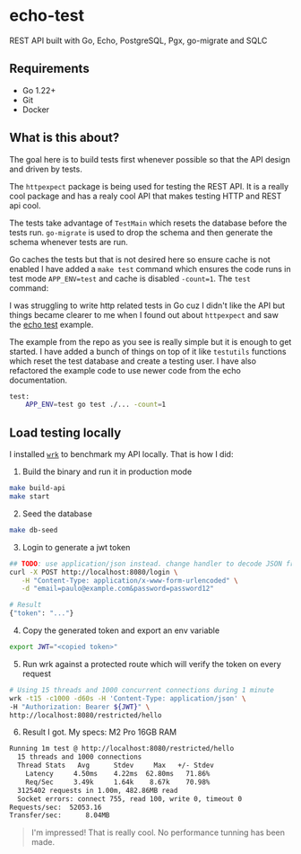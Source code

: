 # echo-test

REST API built with Go, Echo, PostgreSQL, Pgx, go-migrate and SQLC

## Requirements

- Go 1.22+
- Git
- Docker

## What is this about?

The goal here is to build tests first whenever possible so that
the API design and driven by tests. 

The `httpexpect` package is being used for testing the REST API.
It is a really cool package and has a realy cool API that makes
testing HTTP and REST api cool.

The tests take advantage of `TestMain` which resets the database
before the tests run. `go-migrate` is used to drop the schema
and then generate the schema whenever tests are run.

Go caches the tests but that is not desired here so ensure
cache is not enabled I have added a `make test` command
which ensures the code runs in test mode `APP_ENV=test` and
cache is disabled `-count=1`. The `test` command:

I was struggling to write http related tests in Go cuz I 
didn't like the API but things became clearer to me when 
I found out about `httpexpect` and saw the
[echo test](https://github.com/gavv/httpexpect/blob/master/_examples/echo_test.go) example.

The example from the repo as you see is really simple but it is enough
to get started. I have added a bunch of things on top of it like
`testutils` functions which reset the test database and create a testing user.
I have also refactored the example code to use newer code from the echo
documentation.

```sh
test:
    APP_ENV=test go test ./... -count=1
```

## Load testing locally

I installed [`wrk`](https://github.com/wg/wrk) to benchmark my API locally. That is how I did:

1. Build the binary and run it in production mode

```sh
make build-api
make start
```

2. Seed the database

```sh
make db-seed
```

3. Login to generate a jwt token

```sh
## TODO: use application/json instead. change handler to decode JSON from body
curl -X POST http://localhost:8080/login \
   -H "Content-Type: application/x-www-form-urlencoded" \
   -d "email=paulo@example.com&password=password12" 

# Result
{"token": "..."}
```

4. Copy the generated token and export an env variable

```sh
export JWT="<copied token>"
```

5. Run wrk against a protected route which will verify the token on every request

```sh
# Using 15 threads and 1000 concurrent connections during 1 minute
wrk -t15 -c1000 -d60s -H 'Content-Type: application/json' \
-H "Authorization: Bearer ${JWT}" \
http://localhost:8080/restricted/hello
```

6. Result I got. My specs: M2 Pro 16GB RAM

```sh
Running 1m test @ http://localhost:8080/restricted/hello
  15 threads and 1000 connections
  Thread Stats   Avg      Stdev     Max   +/- Stdev
    Latency     4.50ms    4.22ms  62.80ms   71.86%
    Req/Sec     3.49k     1.64k    8.67k    70.98%
  3125402 requests in 1.00m, 482.86MB read
  Socket errors: connect 755, read 100, write 0, timeout 0
Requests/sec:  52053.16
Transfer/sec:      8.04MB
```

> I'm impressed! That is really cool. No performance tunning has been made.
